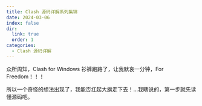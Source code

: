 ```yaml
---
title: Clash 源码详解系列集锦
date: 2024-03-06
index: false
dir:
  link: true
  order: 1
categories:
  - Clash 源码详解
---
```


众所周知，Clash for Windows 衫裤跑路了，让我默哀一分钟，For Freedom！！！

所以一个奇怪的想法出现了，我能否扛起大旗走下去！...我瞎说的，第一步就先读懂源码吧。

<Catalog />